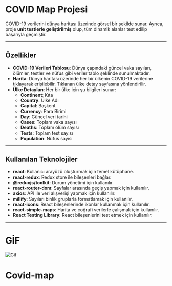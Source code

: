 # COVID Map Projesi

COVID-19 verilerini dünya haritası üzerinde görsel bir şekilde sunar. Ayrıca, proje **unit testlerle geliştirilmiş** olup, tüm dinamik alanlar test edilip başarıyla geçmiştir.

---

## Özellikler

- **COVID-19 Verileri Tablosu**: Dünya çapındaki güncel vaka sayıları, ölümler, testler ve nüfus gibi veriler tablo şeklinde sunulmaktadır.
- **Harita**: Dünya haritası üzerinde her bir ülkenin COVID-19 verilerine tıklayarak erişilebilir. Tıklanan ülke detay sayfasına yönlendirilir.
- **Ülke Detayları**: Her bir ülke için şu bilgileri sunar:
  - **Continent**: Kıta
  - **Country**: Ülke Adı
  - **Capital**: Başkent
  - **Currency**: Para Birimi
  - **Day**: Güncel veri tarihi
  - **Cases**: Toplam vaka sayısı
  - **Deaths**: Toplam ölüm sayısı
  - **Tests**: Toplam test sayısı
  - **Population**: Nüfus sayısı

---

## Kullanılan Teknolojiler

- **react**: Kullanıcı arayüzü oluşturmak için temel kütüphane.
- **react-redux**: Redux store ile bileşenleri bağlar.
- **@reduxjs/toolkit**: Durum yönetimi için kullanılır.
- **react-router-dom**: Sayfalar arasında geçiş yapmak için kullanılır.
- **axios**: API ile veri alışverişi yapmak için kullanılır.
- **millify**: Sayıları binlik gruplarla formatlamak için kullanılır.
- **react-icons**: React bileşenlerinde ikonlar kullanmak için kullanılır.
- **react-simple-maps**: Harita ve coğrafi verilerle çalışmak için kullanılır.
- **React Testing Library**: React bileşenlerini test etmek için kullanılır.

---

# GİF

![Gif](/public/ekran.gif)
# Covid-map

